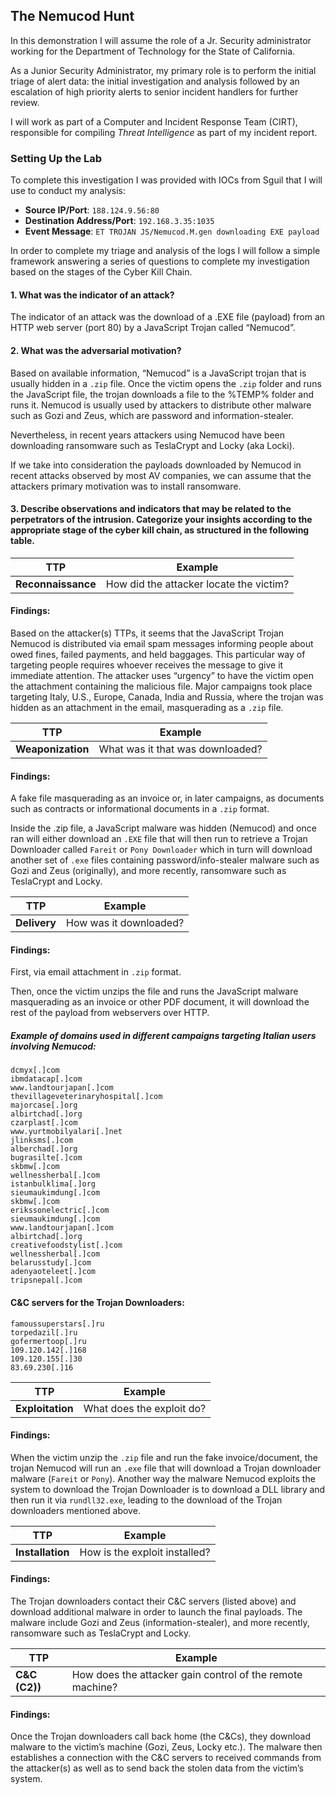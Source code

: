 ## The Nemucod Hunt

In this demonstration I will assume the role of a Jr. Security administrator working for the Department of Technology for the State of California.

As a Junior Security Administrator, my primary role is to perform the initial triage of alert data: the initial investigation and analysis followed by an escalation of high priority alerts to senior incident handlers for further review.
 
I will work as part of a Computer and Incident Response Team (CIRT), responsible for compiling *Threat Intelligence* as part of my incident report.

### Setting Up the Lab

To complete this investigation I was provided with IOCs from Sguil that I will use to conduct my analysis:

- **Source IP/Port**: `188.124.9.56:80`
- **Destination Address/Port**: `192.168.3.35:1035`
- **Event Message**: `ET TROJAN JS/Nemucod.M.gen downloading EXE payload`

In order to complete my triage and analysis of the logs I will follow a simple framework answering a series of questions to complete my investigation based on the stages of the Cyber Kill Chain.

#### 1. What was the indicator of an attack?
 
The indicator of an attack was the download of a .EXE file (payload) from an HTTP web server (port 80) by a JavaScript Trojan called “Nemucod”.


#### 2. What was the adversarial motivation?
 
Based on available information, “Nemucod” is a JavaScript trojan that is usually hidden in a `.zip` file. Once the victim opens the `.zip` folder and runs the JavaScript file, the trojan downloads a file to the %TEMP% folder and runs it. Nemucod is usually used by attackers to distribute other malware such as Gozi and Zeus, which are password and information-stealer. 
 
Nevertheless, in recent years attackers using Nemucod have been downloading ransomware such as TeslaCrypt and Locky (aka Locki).
 
If we take into consideration the payloads downloaded by Nemucod in recent attacks observed by most AV companies, we can assume that the attackers primary motivation was to install ransomware.


#### 3. Describe observations and indicators that may be related to the perpetrators of the intrusion. Categorize your insights according to the appropriate stage of the cyber kill chain, as structured in the following table.



|         TTP        |                 Example                   |
| ------------------ | ----------------------------------------- |
| **Reconnaissance** |  How did the attacker locate the victim?  | 
 
 
#### Findings:
 
Based on the attacker(s) TTPs, it seems that the JavaScript Trojan Nemucod is distributed via email spam messages informing people about owed fines, failed payments, and held baggages. 
This particular way of targeting people requires whoever receives the message to give it immediate attention. The attacker uses “urgency” to have the victim open the attachment containing the malicious file. Major campaigns took place targeting Italy, U.S., Europe, Canada, India and Russia, where the trojan was hidden as an attachment in the email, masquerading as a `.zip` file. 


|         TTP        |                 Example                   |
| ------------------ | ----------------------------------------- |
| **Weaponization**  |  What was it that was downloaded?         |
 

#### Findings:

A fake file masquerading as an invoice or, in later campaigns, as documents such as contracts or informational documents in a `.zip` format. 
 
Inside the .zip file, a JavaScript malware was hidden (Nemucod) and once ran will either download an `.EXE` file that will then run to retrieve a Trojan Downloader called `Fareit` or `Pony Downloader` which in turn will download another set of `.exe` files containing password/info-stealer malware such as Gozi and Zeus (originally), and more recently, ransomware such as TeslaCrypt and Locky.


|         TTP        |                 Example                   |
| ------------------ | ----------------------------------------- |
| **Delivery**       |    How was it downloaded?                 |
 

#### Findings:

First, via email attachment in `.zip` format.
 
Then, once the victim unzips the file and runs the JavaScript malware masquerading as an invoice or other PDF document, it will download the rest of the payload from webservers over HTTP. 
 
##### Example of domains used in different campaigns targeting Italian users involving Nemucod:

```
dcmyx[.]com
ibmdatacap[.]com
www.landtourjapan[.]com
thevillageveterinaryhospital[.]com
majorcase[.]org
albirtchad[.]org 
czarplast[.]com 
www.yurtmobilyalari[.]net
jlinksms[.]com 
alberchad[.]org
bugrasilte[.]com
skbmw[.]com
wellnessherbal[.]com
istanbulklima[.]org
sieumaukimdung[.]com
skbmw[.]com
erikssonelectric[.]com
sieumaukimdung[.]com 
www.landtourjapan[.]com
albirtchad[.]org 
creativefoodstylist[.]com 
wellnessherbal[.]com 
belarusstudy[.]com 
adenyaoteleet[.]com 
tripsnepal[.]com
```
#### C&C servers for the Trojan Downloaders:

```
famoussuperstars[.]ru
torpedazil[.]ru
gofermertoop[.]ru
109.120.142[.]168
109.120.155[.]30
83.69.230[.]16
```

|         TTP        |                 Example                   |
| ------------------ | ----------------------------------------- |
| **Exploitation**   |  What does the exploit do?                |

 
#### Findings: 
 
When the victim unzip the `.zip` file and run the fake invoice/document, the trojan Nemucod will run an `.exe` file that will download a Trojan downloader malware (`Fareit` or `Pony`). Another way the malware Nemucod exploits the system to download the Trojan Downloader is to download a DLL library and then run it via `rundll32.exe`, leading to the download of the Trojan downloaders mentioned above.



|         TTP        |                 Example                   |
| ------------------ | ----------------------------------------- |
| **Installation**   | How is the exploit installed?             |


#### Findings:
 
The Trojan downloaders contact their C&C servers (listed above) and download additional malware in order to launch the final payloads. The malware include Gozi and Zeus (information-stealer), and more recently, ransomware such as TeslaCrypt and Locky.


|         TTP        |                         Example                          |
| ------------------ | ---------------------------------------------------------| 
| **C&C (C2))**      | How does the attacker gain control of the remote machine?|

 
#### Findings: 

Once the Trojan downloaders call back home (the C&Cs), they download malware to the victim’s machine (Gozi, Zeus, Locky etc.). The malware then establishes a connection with the C&C servers to received commands from the attacker(s) as well as to send back the stolen data from the victim’s system.


